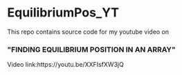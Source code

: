 # EquilibriumPos_YT

This repo contains source code for my youtube video on 
<h3>"FINDING EQUILIBRIUM POSITION IN AN ARRAY"</h3>
Video link:https://youtu.be/XXFIsfXW3jQ
